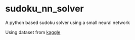 # sudoku_nn_solver
A python based sudoku solver using a small neural network

Using dataset from [kaggle](https://www.kaggle.com/datasets/rohanrao/sudoku)
